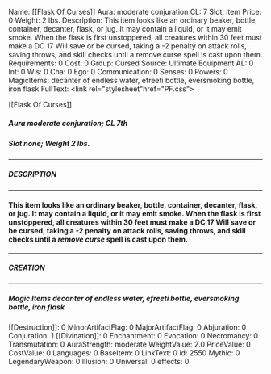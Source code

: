 Name: [[Flask Of Curses]]
Aura: moderate conjuration
CL: 7
Slot: item
Price: 0
Weight: 2 lbs.
Description: This item looks like an ordinary beaker, bottle, container, decanter, flask, or jug. It may contain a liquid, or it may emit smoke. When the flask is first unstoppered, all creatures within 30 feet must make a DC 17 Will save or be cursed, taking a -2 penalty on attack rolls, saving throws, and skill checks until a remove curse spell is cast upon them.
Requirements: 0
Cost: 0
Group: Cursed
Source: Ultimate Equipment
AL: 0
Int: 0
Wis: 0
Cha: 0
Ego: 0
Communication: 0
Senses: 0
Powers: 0
MagicItems: decanter of endless water, efreeti bottle, eversmoking bottle, iron flask
FullText: <link rel="stylesheet"href="PF.css"><div class="heading"><p class="alignleft">[[Flask Of Curses]]</p><div style="clear: both;"></div></div><div><h5><b>Aura </b>moderate conjuration; <b>CL </b>7th</h5><h5><b>Slot </b>none; <b>Weight </b>2 lbs.</h5></div><hr/><div><h5><b>DESCRIPTION</b></h5></div><hr/><div><h4><p>This item looks like an ordinary beaker, bottle, container, decanter, flask, or jug. It may contain a liquid, or it may emit smoke. When the flask is first unstoppered, all creatures within 30 feet must make a DC 17 Will save or be cursed, taking a -2 penalty on attack rolls, saving throws, and skill checks until a <i>remove curse</i> spell is cast upon them.</p></h4></div><hr/><div><h5><b>CREATION</b></h5></div><hr/><div><h5><b>Magic Items </b><i>decanter of endless water, efreeti bottle, eversmoking bottle, iron flask</i></h5></div>
[[Destruction]]: 0
MinorArtifactFlag: 0
MajorArtifactFlag: 0
Abjuration: 0
Conjuration: 1
[[Divination]]: 0
Enchantment: 0
Evocation: 0
Necromancy: 0
Transmutation: 0
AuraStrength: moderate
WeightValue: 2.0
PriceValue: 0
CostValue: 0
Languages: 0
BaseItem: 0
LinkText: 0
id: 2550
Mythic: 0
LegendaryWeapon: 0
Illusion: 0
Universal: 0
effects: 0
